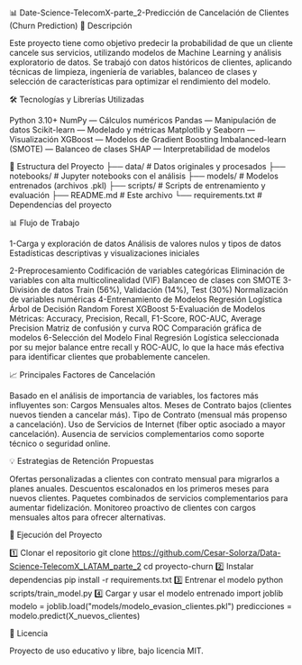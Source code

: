 📊 Date-Science-TelecomX-parte_2-Predicción de Cancelación de Clientes (Churn Prediction)
📌 Descripción

Este proyecto tiene como objetivo predecir la probabilidad de que un cliente cancele sus servicios, utilizando modelos de Machine Learning y análisis exploratorio de datos.
Se trabajó con datos históricos de clientes, aplicando técnicas de limpieza, ingeniería de variables, balanceo de clases y selección de características para optimizar el rendimiento del modelo.

🛠️ Tecnologías y Librerías Utilizadas

Python 3.10+
NumPy — Cálculos numéricos
Pandas — Manipulación de datos
Scikit-learn — Modelado y métricas
Matplotlib y Seaborn — Visualización
XGBoost — Modelos de Gradient Boosting
Imbalanced-learn (SMOTE) — Balanceo de clases
SHAP — Interpretabilidad de modelos

📂 Estructura del Proyecto
├── data/                   # Datos originales y procesados
├── notebooks/              # Jupyter notebooks con el análisis
├── models/                 # Modelos entrenados (archivos .pkl)
├── scripts/                # Scripts de entrenamiento y evaluación
├── README.md               # Este archivo
└── requirements.txt        # Dependencias del proyecto

📊 Flujo de Trabajo

1-Carga y exploración de datos
  Análisis de valores nulos y tipos de datos
  Estadísticas descriptivas y visualizaciones iniciales

2-Preprocesamiento
  Codificación de variables categóricas
  Eliminación de variables con alta multicolinealidad (VIF)
  Balanceo de clases con SMOTE
3-División de datos
  Train (56%), Validación (14%), Test (30%)
  Normalización de variables numéricas
4-Entrenamiento de Modelos
  Regresión Logística
  Árbol de Decisión
  Random Forest
  XGBoost
5-Evaluación de Modelos
  Métricas: Accuracy, Precision, Recall, F1-Score, ROC-AUC, Average Precision
  Matriz de confusión y curva ROC
  Comparación gráfica de modelos
6-Selección del Modelo Final
  Regresión Logística seleccionada por su mejor balance entre recall y ROC-AUC, lo que la hace más efectiva para identificar clientes que probablemente cancelen.

📈 Principales Factores de Cancelación

Basado en el análisis de importancia de variables, los factores más influyentes son:
Cargos Mensuales altos.
Meses de Contrato bajos (clientes nuevos tienden a cancelar más).
Tipo de Contrato (mensual más propenso a cancelación).
Uso de Servicios de Internet (fiber optic asociado a mayor cancelación).
Ausencia de servicios complementarios como soporte técnico o seguridad online.

💡 Estrategias de Retención Propuestas

Ofertas personalizadas a clientes con contrato mensual para migrarlos a planes anuales.
Descuentos escalonados en los primeros meses para nuevos clientes.
Paquetes combinados de servicios complementarios para aumentar fidelización.
Monitoreo proactivo de clientes con cargos mensuales altos para ofrecer alternativas.

🚀 Ejecución del Proyecto

1️⃣ Clonar el repositorio
  git clone https://github.com/Cesar-Solorza/Data-Science-TelecomX_LATAM_parte_2
  cd proyecto-churn
2️⃣ Instalar dependencias
  pip install -r requirements.txt
3️⃣ Entrenar el modelo
  python scripts/train_model.py
4️⃣ Cargar y usar el modelo entrenado
  import joblib
  modelo = joblib.load("models/modelo_evasion_clientes.pkl")
  predicciones = modelo.predict(X_nuevos_clientes)

📜 Licencia

Proyecto de uso educativo y libre, bajo licencia MIT.
  














